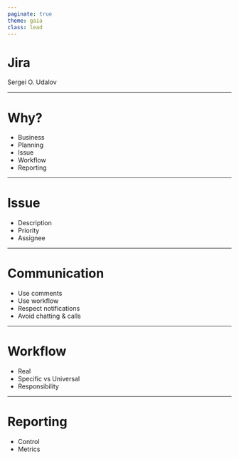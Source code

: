 ```yaml
---
paginate: true
theme: gaia
class: lead
---
```

<style>
  section {
    background: white;
  }
</style>
<!--
_paginate: false
_class: lead
-->


# Jira

Sergei O. Udalov

---

<!-- footer: Jira. Sergei O. Udalov -->

# Why?

* Business
* Planning
* Issue
* Workflow
* Reporting


---

# Issue

* Description
* Priority
* Assignee


---

# Communication

* Use comments
* Use workflow
* Respect notifications
* Avoid chatting & calls


---

# Workflow

* Real
* Specific vs Universal
* Responsibility


---

# Reporting

* Control
* Metrics
